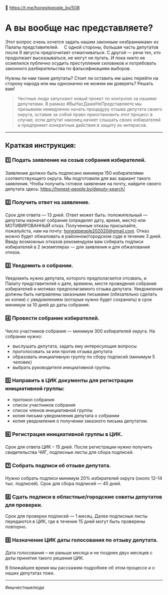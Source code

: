 🔗 https://t.me/honestpeople_by/508

# А вы вообще нас представляете?

Этот вопрос очень xочется задать нашим законным «избранникам» из Палаты представителей.
⠀
С одной стороны, большая часть депутатов после 9 августа предпочитает отмалчиваться. С другой — речи тех, кто продолжает высказываться, не могут не пугать. И пока никто не осмелился публично осудить преступления силовиков и потребовать законного разбирательства по фальсификациям выборов.

Нужны ли нам такие депутаты? Стоит ли оставить им шанс перейти на сторону народа или мы однозначно не можем им доверять? Решать вам!

> Честные люди запускают новый проект по контролю за нашими депутатами. В рамкаx #ВыНасДажеНеПредставляете мы призываем немедленно начать процедуру отзыва депутата своего округа, оставив за собой право приостановить этот процесс в случае, если депутат наконец начнет слышать своиx избирателей и предпримет конкретные действия в защиту их интересов.

---

## Краткая инструкция:

### 1️⃣ Подать заявление на созыв собрания избирателей.
Заявление должно быть подписано минимум 150 избирателями соответствующего округа. Мы подготовили для вас вариант такого заявления. Чтобы получить готовое заявление на почту, найдите своего депутата здесь: https://honest-people.by/deputy-search/

### 2️⃣ Получить ответ на заявление.
Срок для ответа — 13 дней. Ответ может быть: положительный — депутаты назначат собрание (определят дату, время, место) или МОТИВИРОВАННЫЙ отказ.
Полученные отказы присылайте, пожалуйста, нам на почту: honestpeople202020@gmail.com. Отказ можно будет обжаловать в районном/городском суде в течение 3 дней.
Ввиду возможных отказов рекомендуем вам собирать подписи избирателей в 2 экземплярах — для заявления и для обжалования отказа.

### 3️⃣ Уведомить о собрании.
Уведомить нужно депутата, которого предполагается отозвать, и Палату представителей о дате, времени, месте проведения собрания избирателей и мотивах предполагаемого отзыва депутата.
Уведомления должны быть направлены заказными письмами (обязательно сделать их копии) с уведомлением (которые нужно будет сохранить) в срок минимум за 10 дней до даты собрания.

### 4️⃣ Провести собрание избирателей.
Число участников собрания — минимум 300 избирателей округа.
На собрании нужно:
- выслушать депутата, задать ему интересующие вопросы
- проголосовать за или против отзыва депутата
- образовать инициативную группу по сбору подписей (минимум 5 человек)
- выбрать руководителя инициативной группы.

### 5️⃣ Направить в ЦИК документы для регистрации инициативной группы:
- протокол собрания
- список участников собрания
- список членов инициативной группы
- копия письма-уведомления депутата о собрании
- копия уведомления о получении заказного письма депутатом.

### 6️⃣ Регистрация инициативной группы в ЦИК.
Срок для ответа ЦИК – 15 дней. После регистрации нужно получить свидетельства ЧИГ, подписные листы для сбора подписей.

### 7️⃣ Собрать подписи об отзыве депутата.
Нужно собрать подписи минимум 20% избирателей округа (около 12–14 тыс. подписей). Срок для сбора подписей — 45 дней.

### 8️⃣ Сдать подписи в областные/городские советы депутатов для проверки.
Срок для проверки подписей — 1 месяц. Далее подписные листы передаются в ЦИК, где в течение 15 дней могут быть проверены повторно.

### 9️⃣ Назначение ЦИК даты голосования по отзыву депутата.
Дата голосования – не раньше месяца и не позднее двух месяцев с даты принятия такого решения ЦИК.

В ближайшее время мы расскажем подробнее об этом процессе и о наших депутатаx тоже. 

---

#мычестныелюди
